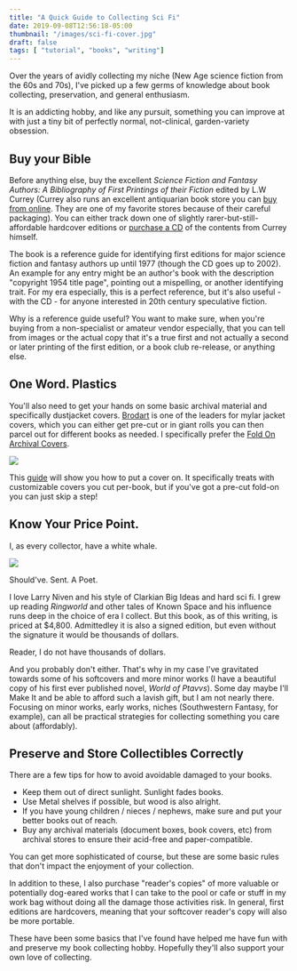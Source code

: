 ```yaml
---
title: "A Quick Guide to Collecting Sci Fi"
date: 2019-09-08T12:56:18-05:00
thumbnail: "/images/sci-fi-cover.jpg"
draft: false
tags: [ "tutorial", "books", "writing"]
---
```


Over the years of avidly collecting my niche (New Age science fiction from the 60s and 70s), I've picked up a few germs of knowledge about book collecting, preservation, and general enthusiasm.

It is an addicting hobby, and like any pursuit, something you can improve at with just a tiny bit of perfectly normal, not-clinical, garden-variety obsession.

## Buy your Bible

Before anything else, buy the excellent *Science Fiction and Fantasy Authors: A Bibliography of First Printings of their Fiction* edited by L.W Currey (Currey also runs an excellent antiquarian book store you can [buy from online](https://www.lwcurrey.com/). They are one of my favorite stores because of their careful packaging). You can either track down one of slightly rarer-but-still-affordable hardcover editions or [purchase a CD](https://www.lwcurrey.com/pages/books/80089/currey/science-fiction-and-fantasy-authors-a-bibliography-of-first-printings-of-their-fiction-and) of the contents from Currey himself. 

The book is a reference guide for identifying first editions for major science fiction and fantasy authors up until 1977 (though the CD goes up to 2002). An example for any entry might be an author's book with the description "copyright 1954 title page", pointing out a mispelling, or another identifying trait. For my era especially, this is a perfect reference, but it's also useful - with the CD - for anyone interested in 20th century speculative fiction.

Why is a reference guide useful? You want to make sure, when you're buying from a non-specialist or amateur vendor especially, that you can tell from images or the actual copy that it's a true first and not actually a second or later printing of the first edition, or a book club re-release, or anything else.

## One Word. Plastics

You'll also need to get your hands on some basic archival material and specifically dustjacket covers. [Brodart](http://www.shopbrodart.com/Library-Supplies/Book-Jacket-Covers/) is one of the leaders for mylar jacket covers, which you can either get pre-cut or in giant rolls you can then parcel out for different books as needed. I specifically prefer the [Fold On Archival Covers](http://www.shopbrodart.com/Library-Supplies/Book-Jacket-Covers/Archival-Covers/Fold-On-Archival/Fold-On-Archival-Sheets/_/Brodart-Fold-On-Archival-Book-Jacket-Cover-Sheets/).

![](/images/archival-covers.png)

This [guide](https://snapguide.com/guides/cover-a-book-jacket/) will show you how to put a cover on. It specifically treats with customizable covers you cut per-book, but if you've got a pre-cut fold-on you can just skip a step!


## Know Your Price Point.

I, as every collector, have a white whale.

![](/images/ringworld.jpg)

Should've. Sent. A Poet.

I love Larry Niven and his style of Clarkian Big Ideas and hard sci fi. I grew up reading *Ringworld* and other tales of Known Space and his influence runs deep in the choice of era I collect. But this book, as of this writing, is priced at $4,800. Admittedley it is also a signed edition, but even without the signature it would be thousands of dollars.

Reader, I do not have thousands of dollars.

And you probably don't either. That's why in my case I've gravitated towards some of his softcovers and more minor works (I have a beautiful copy of his first ever published novel, *World of Ptavvs*). Some day maybe I'll Make It and be able to afford such a lavish gift, but I am not nearly there. Focusing on minor works, early works, niches (Southwestern Fantasy, for example), can all be practical strategies for collecting something you care about (affordably).

## Preserve and Store Collectibles Correctly

There are a few tips for how to avoid avoidable damaged to your books.

- Keep them out of direct sunlight. Sunlight fades books.
- Use Metal shelves if possible, but wood is also alright.
- If you have young children / nieces / nephews, make sure and put your better books out of reach.
- Buy any archival materials (document boxes, book covers, etc) from archival stores to ensure their acid-free and paper-compatible.

You can get more sophisticated of course, but these are some basic rules that don't impact the enjoyment of your collection.

In addition to these, I also purchase "reader's copies" of more valuable or potentially dog-eared works that I can take to the pool or cafe or stuff in my work bag without doing all the damage those activities risk. In general, first editions are hardcovers, meaning that your softcover reader's copy will also be more portable.

These have been some basics that I've found have helped me have fun with and preserve my book collecting hobby. Hopefully they'll also support your own love of collecting.


